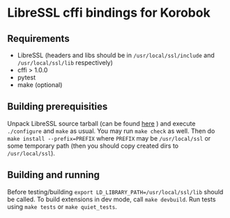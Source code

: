 LibreSSL cffi bindings for Korobok
==================================

Requirements
------------

* LibreSSL (headers and libs should be in `/usr/local/ssl/include` and `/usr/local/ssl/lib` respectively)
* cffi > 1.0.0
* pytest
* make (optional)

Building prerequisities
-----------------------

Unpack LibreSSL source tarball (can be found
[here](http://ftp.openbsd.org/pub/OpenBSD/LibreSSL/libressl-2.3.1.tar.gz) ) and
execute `./configure` and `make` as usual.  You may run `make check` as well.
Then do `make install --prefix=PREFIX` where `PREFIX` may be `/usr/local/ssl`
or some temporary path (then you should copy created dirs to `/usr/local/ssl`).

Building and running
--------------------

Before testing/building `export LD_LIBRARY_PATH=/usr/local/ssl/lib` should be
called. To build extensions in dev mode, call `make devbuild`. Run tests using
`make tests` or `make quiet_tests`.

